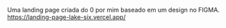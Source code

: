 Uma landing page criada do 0 por mim baseado em um design no FIGMA.
https://landing-page-lake-six.vercel.app/
